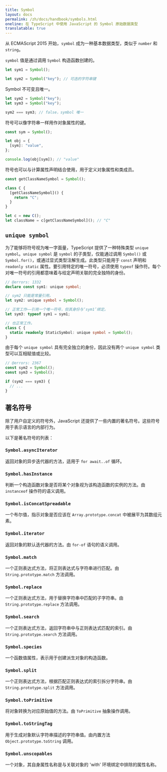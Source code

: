 ```yaml
---
title: Symbol
layout: docs
permalink: /zh/docs/handbook/symbols.html
oneline: 在 TypeScript 中使用 JavaScript 的 Symbol 原始数据类型
translatable: true
---
```


从 ECMAScript 2015 开始，`symbol` 成为一种基本数据类型，类似于 `number` 和 `string`。

`symbol` 值是通过调用 `Symbol` 构造函数创建的。

```ts
let sym1 = Symbol();

let sym2 = Symbol("key"); // 可选的字符串键
```

Symbol 不可变且唯一。

```ts
let sym2 = Symbol("key");
let sym3 = Symbol("key");

sym2 === sym3; // false，symbol 唯一
```

符号可以像字符串一样用作对象属性的键。

```ts
const sym = Symbol();

let obj = {
  [sym]: "value",
};

console.log(obj[sym]); // "value"
```

符号也可以与计算属性声明结合使用，用于定义对象属性和类成员。

```ts
const getClassNameSymbol = Symbol();

class C {
  [getClassNameSymbol]() {
    return "C";
  }
}

let c = new C();
let className = c[getClassNameSymbol](); // "C"
```

## `unique symbol`

为了能够将符号视为唯一字面量，TypeScript 提供了一种特殊类型 `unique symbol`。`unique symbol` 是 `symbol` 的子类型，仅能通过调用 `Symbol()` 或 `Symbol.for()`，或通过显式类型注解生成。此类型只能用于 `const` 声明和 `readonly static` 属性。要引用特定的唯一符号，必须使用 `typeof` 操作符。每个对唯一符号的引用都意味着与给定声明关联的完全独特的身份。

```ts twoslash
// @errors: 1332
declare const sym1: unique symbol;

// sym2 只能是常量引用。
let sym2: unique symbol = Symbol();

// 正常工作——引用一个唯一符号，但其身份与‘sym1’绑定。
let sym3: typeof sym1 = sym1;

// 也正常工作。
class C {
  static readonly StaticSymbol: unique symbol = Symbol();
}
```

由于每个 `unique symbol` 具有完全独立的身份，因此没有两个 `unique symbol` 类型可以互相赋值或比较。

```ts twoslash
// @errors: 2367
const sym2 = Symbol();
const sym3 = Symbol();

if (sym2 === sym3) {
  // ...
}
```

## 著名符号

除了用户自定义的符号外，JavaScript 还提供了一些内置的著名符号。这些符号用于表示语言的内部行为。

以下是著名符号的列表：

### `Symbol.asyncIterator`

返回对象的异步迭代器的方法，适用于 `for await..of` 循环。

### `Symbol.hasInstance`

判断一个构造函数对象是否将某个对象视为该构造函数的实例的方法。由 `instanceof` 操作符的语义调用。

### `Symbol.isConcatSpreadable`

一个布尔值，指示对象是否应该在 `Array.prototype.concat` 中被展平为其数组元素。

### `Symbol.iterator`

返回对象的默认迭代器的方法。由 `for-of` 语句的语义调用。

### `Symbol.match`

一个正则表达式方法，将正则表达式与字符串进行匹配。由 `String.prototype.match` 方法调用。

### `Symbol.replace`

一个正则表达式方法，用于替换字符串中匹配的子字符串。由 `String.prototype.replace` 方法调用。

### `Symbol.search`

一个正则表达式方法，返回字符串中与正则表达式匹配的索引。由 `String.prototype.search` 方法调用。

### `Symbol.species`

一个函数值属性，表示用于创建派生对象的构造函数。

### `Symbol.split`

一个正则表达式方法，根据匹配正则表达式的索引拆分字符串。由 `String.prototype.split` 方法调用。

### `Symbol.toPrimitive`

将对象转换为对应原始值的方法。由 `ToPrimitive` 抽象操作调用。

### `Symbol.toStringTag`

用于生成对象默认字符串描述的字符串值。由内置方法 `Object.prototype.toString` 调用。

### `Symbol.unscopables`

一个对象，其自身属性名称是与关联对象的 'with' 环境绑定中排除的属性名称。
